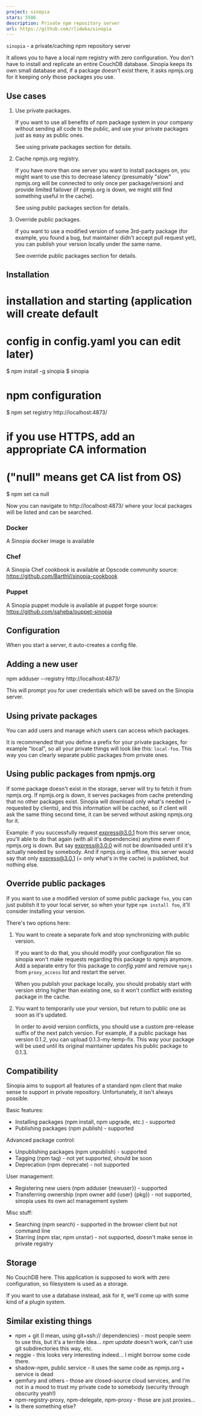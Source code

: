 ```yaml
---
project: sinopia
stars: 5506
description: Private npm repository server
url: https://github.com/rlidwka/sinopia
---
```


`sinopia` - a private/caching npm repository server

It allows you to have a local npm registry with zero configuration. You don't have to install and replicate an entire CouchDB database. Sinopia keeps its own small database and, if a package doesn't exist there, it asks npmjs.org for it keeping only those packages you use.

Use cases
---------

1.  Use private packages.
    
    If you want to use all benefits of npm package system in your company without sending all code to the public, and use your private packages just as easy as public ones.
    
    See using private packages section for details.
    
2.  Cache npmjs.org registry.
    
    If you have more than one server you want to install packages on, you might want to use this to decrease latency (presumably "slow" npmjs.org will be connected to only once per package/version) and provide limited failover (if npmjs.org is down, we might still find something useful in the cache).
    
    See using public packages section for details.
    
3.  Override public packages.
    
    If you want to use a modified version of some 3rd-party package (for example, you found a bug, but maintainer didn't accept pull request yet), you can publish your version locally under the same name.
    
    See override public packages section for details.
    

Installation
------------

# installation and starting (application will create default
# config in config.yaml you can edit later)
$ npm install -g sinopia
$ sinopia

# npm configuration
$ npm set registry http://localhost:4873/

# if you use HTTPS, add an appropriate CA information
# ("null" means get CA list from OS)
$ npm set ca null

Now you can navigate to http://localhost:4873/ where your local packages will be listed and can be searched.

### Docker

A Sinopia docker image is available

### Chef

A Sinopia Chef cookbook is available at Opscode community source: https://github.com/BarthV/sinopia-cookbook

### Puppet

A Sinopia puppet module is available at puppet forge source: https://github.com/saheba/puppet-sinopia

Configuration
-------------

When you start a server, it auto-creates a config file.

Adding a new user
-----------------

npm adduser --registry http://localhost:4873/

This will prompt you for user credentials which will be saved on the Sinopia server.

Using private packages
----------------------

You can add users and manage which users can access which packages.

It is recommended that you define a prefix for your private packages, for example "local", so all your private things will look like this: `local-foo`. This way you can clearly separate public packages from private ones.

Using public packages from npmjs.org
------------------------------------

If some package doesn't exist in the storage, server will try to fetch it from npmjs.org. If npmjs.org is down, it serves packages from cache pretending that no other packages exist. Sinopia will download only what's needed (= requested by clients), and this information will be cached, so if client will ask the same thing second time, it can be served without asking npmjs.org for it.

Example: if you successfully request express@3.0.1 from this server once, you'll able to do that again (with all it's dependencies) anytime even if npmjs.org is down. But say express@3.0.0 will not be downloaded until it's actually needed by somebody. And if npmjs.org is offline, this server would say that only express@3.0.1 (= only what's in the cache) is published, but nothing else.

Override public packages
------------------------

If you want to use a modified version of some public package `foo`, you can just publish it to your local server, so when your type `npm install foo`, it'll consider installing your version.

There's two options here:

1.  You want to create a separate fork and stop synchronizing with public version.
    
    If you want to do that, you should modify your configuration file so sinopia won't make requests regarding this package to npmjs anymore. Add a separate entry for this package to _config.yaml_ and remove `npmjs` from `proxy_access` list and restart the server.
    
    When you publish your package locally, you should probably start with version string higher than existing one, so it won't conflict with existing package in the cache.
    
2.  You want to temporarily use your version, but return to public one as soon as it's updated.
    
    In order to avoid version conflicts, you should use a custom pre-release suffix of the next patch version. For example, if a public package has version 0.1.2, you can upload 0.1.3-my-temp-fix. This way your package will be used until its original maintainer updates his public package to 0.1.3.
    

Compatibility
-------------

Sinopia aims to support all features of a standard npm client that make sense to support in private repository. Unfortunately, it isn't always possible.

Basic features:

-   Installing packages (npm install, npm upgrade, etc.) - supported
-   Publishing packages (npm publish) - supported

Advanced package control:

-   Unpublishing packages (npm unpublish) - supported
-   Tagging (npm tag) - not yet supported, should be soon
-   Deprecation (npm deprecate) - not supported

User management:

-   Registering new users (npm adduser {newuser}) - supported
-   Transferring ownership (npm owner add {user} {pkg}) - not supported, sinopia uses its own acl management system

Misc stuff:

-   Searching (npm search) - supported in the browser client but not command line
-   Starring (npm star, npm unstar) - not supported, doesn't make sense in private registry

Storage
-------

No CouchDB here. This application is supposed to work with zero configuration, so filesystem is used as a storage.

If you want to use a database instead, ask for it, we'll come up with some kind of a plugin system.

Similar existing things
-----------------------

-   npm + git (I mean, using git+ssh:// dependencies) - most people seem to use this, but it's a terrible idea... _npm update_ doesn't work, can't use git subdirectories this way, etc.
-   reggie - this looks very interesting indeed... I might borrow some code there.
-   shadow-npm, public service - it uses the same code as npmjs.org + service is dead
-   gemfury and others - those are closed-source cloud services, and I'm not in a mood to trust my private code to somebody (security through obscurity yeah!)
-   npm-registry-proxy, npm-delegate, npm-proxy - those are just proxies...
-   Is there something else?
